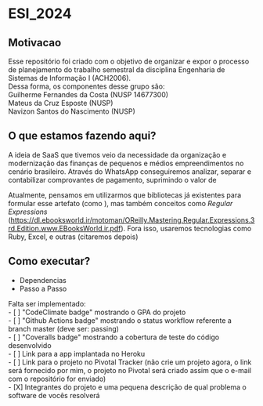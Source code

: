 # ESI_2024

## Motivacao
Esse repositório foi criado com o objetivo de organizar e expor o processo de planejamento do trabalho semestral da disciplina Engenharia de Sistemas de Informação I (ACH2006).
<br> Dessa forma, os componentes desse grupo são:
<br> Guilherme Fernandes da Costa (NUSP 14677300)
<br> Mateus da Cruz Esposte (NUSP)
<br> Navizon Santos do Nascimento (NUSP)
<br> 

## O que estamos fazendo aqui?
A ideia de SaaS que tivemos veio da necessidade da organização e modernização das finanças de pequenos e médios empreendimentos no cenário brasileiro.
Através do WhatsApp conseguiremos analizar, separar e contabilizar comprovantes de pagamento, suprimindo o valor de  

Atualmente, pensamos em utilizarmos que bibliotecas já existentes para formular esse artefato (como ), mas também conceitos como _Regular Expressions_ (https://dl.ebooksworld.ir/motoman/OReilly.Mastering.Regular.Expressions.3rd.Edition.www.EBooksWorld.ir.pdf).
Fora isso, usaremos tecnologias como Ruby, Excel, e outras (citaremos depois)
## Como executar?
- Dependencias
- Passo a Passo

Falta ser implementado:
   <br>- [ ] "CodeClimate badge" mostrando o GPA do projeto
   <br>- [ ] "Github Actions badge" mostrando o status workflow referente a branch master (deve ser: passing)
   <br>- [ ] "Coveralls badge" mostrando a cobertura de teste do código desenvolvido
   <br>- [ ] Link para a app implantada no Heroku
   <br>- [ ] Link para o projeto no Pivotal Tracker (não crie um projeto agora, o link será fornecido por mim, o projeto no Pivotal será criado assim que o e-mail com o repositório for enviado)
   <br>- [X] Integrantes do projeto e uma pequena descrição de qual problema o software de vocês resolverá
